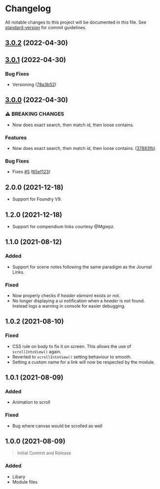 # Changelog

All notable changes to this project will be documented in this file. See [standard-version](https://github.com/conventional-changelog/standard-version) for commit guidelines.

## [3.0.2](https://github.com/amediocredad/jal/compare/v3.0.1...v3.0.2) (2022-04-30)

## [3.0.1](https://github.com/amediocredad/jal/compare/v3.0.0...v3.0.1) (2022-04-30)

### Bug Fixes

-   Versioning ([78a3b52](#))

## [3.0.0](https://github.com/amediocredad/jal/compare/v2.0.0...v3.0.0) (2022-04-30)

### ⚠ BREAKING CHANGES

-   Now does exact search, then match id, then loose contains.

### Features

-   Now does exact search, then match id, then loose contains. ([37883fb](#))

### Bug Fixes

-   Fixes [#5](https://github.com/amediocredad/jal/issues/5) ([65ef123](#))

## 2.0.0 (2021-12-18)

-   Support for Foundry V9.

## 1.2.0 (2021-12-18)

-   Support for compendium links courtesy @Mgiepz.

## 1.1.0 (2021-08-12)

### Added

-   Support for scene notes following the same paradigm as the Journal Links.

### Fixed

-   Now properly checks if _header element_ exists or not.
-   No longer displaying a ui notification when a _header_ is not found. Instead logs a warning in console for easier debugging.

## 1.0.2 (2021-08-10)

### Fixed

-   CSS rule on body to fix it on screen. This allows the use of `scrollIntoView()` again.
-   Reverted to `scrollIntoView()` setting behaviour to smooth.
-   Setting a custom name for a link will now be respected by the module.

## 1.0.1 (2021-08-09)

### Added

-   Animation to scroll

### Fixed

-   Bug where canvas would be scrolled as well

## 1.0.0 (2021-08-09)

> Initial Commit and Release

### Added

-   Libary
-   Module files
